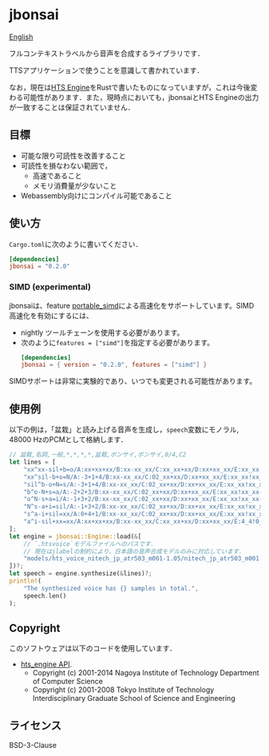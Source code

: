 # jbonsai

[English](README.md)

フルコンテキストラベルから音声を合成するライブラリです．

TTSアプリケーションで使うことを意識して書かれています．

なお，現在は[HTS Engine](https://hts-engine.sourceforge.net)をRustで書いたものになっていますが，これは今後変わる可能性があります．また，現時点においても，jbonsaiとHTS Engineの出力が一致することは保証されていません．

## 目標

- 可能な限り可読性を改善すること
- 可読性を損なわない範囲で，
  - 高速であること
  - メモリ消費量が少ないこと
- Webassembly向けにコンパイル可能であること

## 使い方

`Cargo.toml`に次のように書いてください．

<!-- x-release-please-start-version -->

```toml
[dependencies]
jbonsai = "0.2.0"
```

<!-- x-release-please-end -->

### SIMD (experimental)

jbonsaiは、feature [portable_simd](https://github.com/rust-lang/portable-simd)による高速化をサポートしています。SIMD高速化を有効にするには、

- nightly ツールチェーンを使用する必要があります。
- 次のように`features = ["simd"]`を指定する必要があります。
  <!-- x-release-please-start-version -->
  ```toml
  [dependencies]
  jbonsai = { version = "0.2.0", features = ["simd"] }
  ```
  <!-- x-release-please-end -->

SIMDサポートは非常に実験的であり、いつでも変更される可能性があります。

## 使用例

以下の例は，「盆栽」と読み上げる音声を生成し，`speech`変数にモノラル, 48000 HzのPCMとして格納します．

```rust
// 盆栽,名詞,一般,*,*,*,*,盆栽,ボンサイ,ボンサイ,0/4,C2
let lines = [
    "xx^xx-sil+b=o/A:xx+xx+xx/B:xx-xx_xx/C:xx_xx+xx/D:xx+xx_xx/E:xx_xx!xx_xx-xx/F:xx_xx#xx_xx@xx_xx|xx_xx/G:4_4%0_xx_xx/H:xx_xx/I:xx-xx@xx+xx&xx-xx|xx+xx/J:1_4/K:1+1-4",
    "xx^sil-b+o=N/A:-3+1+4/B:xx-xx_xx/C:02_xx+xx/D:xx+xx_xx/E:xx_xx!xx_xx-xx/F:4_4#0_xx@1_1|1_4/G:xx_xx%xx_xx_xx/H:xx_xx/I:1-4@1+1&1-1|1+4/J:xx_xx/K:1+1-4",
    "sil^b-o+N=s/A:-3+1+4/B:xx-xx_xx/C:02_xx+xx/D:xx+xx_xx/E:xx_xx!xx_xx-xx/F:4_4#0_xx@1_1|1_4/G:xx_xx%xx_xx_xx/H:xx_xx/I:1-4@1+1&1-1|1+4/J:xx_xx/K:1+1-4",
    "b^o-N+s=a/A:-2+2+3/B:xx-xx_xx/C:02_xx+xx/D:xx+xx_xx/E:xx_xx!xx_xx-xx/F:4_4#0_xx@1_1|1_4/G:xx_xx%xx_xx_xx/H:xx_xx/I:1-4@1+1&1-1|1+4/J:xx_xx/K:1+1-4",
    "o^N-s+a=i/A:-1+3+2/B:xx-xx_xx/C:02_xx+xx/D:xx+xx_xx/E:xx_xx!xx_xx-xx/F:4_4#0_xx@1_1|1_4/G:xx_xx%xx_xx_xx/H:xx_xx/I:1-4@1+1&1-1|1+4/J:xx_xx/K:1+1-4",
    "N^s-a+i=sil/A:-1+3+2/B:xx-xx_xx/C:02_xx+xx/D:xx+xx_xx/E:xx_xx!xx_xx-xx/F:4_4#0_xx@1_1|1_4/G:xx_xx%xx_xx_xx/H:xx_xx/I:1-4@1+1&1-1|1+4/J:xx_xx/K:1+1-4",
    "s^a-i+sil=xx/A:0+4+1/B:xx-xx_xx/C:02_xx+xx/D:xx+xx_xx/E:xx_xx!xx_xx-xx/F:4_4#0_xx@1_1|1_4/G:xx_xx%xx_xx_xx/H:xx_xx/I:1-4@1+1&1-1|1+4/J:xx_xx/K:1+1-4",
    "a^i-sil+xx=xx/A:xx+xx+xx/B:xx-xx_xx/C:xx_xx+xx/D:xx+xx_xx/E:4_4!0_xx-xx/F:xx_xx#xx_xx@xx_xx|xx_xx/G:xx_xx%xx_xx_xx/H:1_4/I:xx-xx@xx+xx&xx-xx|xx+xx/J:xx_xx/K:1+1-4",
];
let engine = jbonsai::Engine::load(&[
    // `.htsvoice`モデルファイルへのパスです．
    // 現在はjlabelの制約により，日本語の音声合成モデルのみに対応しています．
    "models/hts_voice_nitech_jp_atr503_m001-1.05/nitech_jp_atr503_m001.htsvoice",
])?;
let speech = engine.synthesize(&lines)?;
println!(
    "The synthesized voice has {} samples in total.",
    speech.len()
);
```

## Copyright

このソフトウェアは以下のコードを使用しています．

- [hts_engine API](https://hts-engine.sourceforge.net).
  - Copyright (c) 2001-2014 Nagoya Institute of Technology Department of Computer Science
  - Copyright (c) 2001-2008 Tokyo Institute of Technology Interdisciplinary Graduate School of Science and Engineering

## ライセンス

BSD-3-Clause
